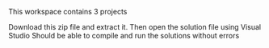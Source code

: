This workspace contains 3 projects


Download this zip file and extract it.
Then open the solution file using Visual Studio
Should be able to compile and run the solutions without errors
